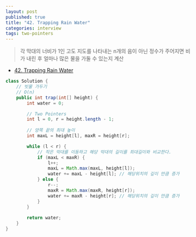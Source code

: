 ```yaml
---
layout: post
published: true
title: "42. Trapping Rain Water"
categories: interview
tags: two-pointers
---
```


> 각 막대의 너비가 1인 고도 지도를 나타내는 n개의 음이 아닌 정수가 주어지면 비가 내린 후 얼마나 많은 물을 가둘 수 있는지 계산

- [42. Trapping Rain Water](https://leetcode.com/problems/trapping-rain-water)

```java
class Solution {
    // 빗물 가두기
    // O(n)
    public int trap(int[] height) {
        int water = 0;

        // Two Pointers
        int l = 0, r = height.length - 1;
        
        // 양쪽 끝의 최대 높이
        int maxL = height[l], maxR = height[r];

        while (l < r) {
            // 작은 막대를 이동하고 해당 막대의 길이를 최대길이와 비교한다.
            if (maxL < maxR) {
                l++;
                maxL = Math.max(maxL, height[l]);
                water += maxL - height[l]; // 해당위치의 깊이 만큼 증가
            } else {
                r--;
                maxR = Math.max(maxR, height[r]);
                water += maxR - height[r]; // 해당위치의 깊이 만큼 증가 
            }
        }
        
        return water;
    }
}
```